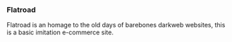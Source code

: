 ### Flatroad

Flatroad is an homage to the old days of barebones darkweb websites, this is a basic imitation e-commerce site.